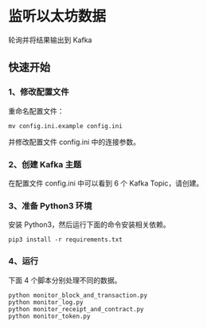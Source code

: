 # 监听以太坊数据

轮询并将结果输出到 Kafka

## 快速开始

### 1、修改配置文件

重命名配置文件：

```commandline
mv config.ini.example config.ini
```

并修改配置文件 config.ini 中的连接参数。

### 2、创建 Kafka 主题

在配置文件 config.ini 中可以看到 6 个 Kafka Topic，请创建。

### 3、准备 Python3 环境

安装 Python3，然后运行下面的命令安装相关依赖。

```commandline
pip3 install -r requirements.txt
```

### 4、运行

下面 4 个脚本分别处理不同的数据。

```commandline
python monitor_block_and_transaction.py
python monitor_log.py
python monitor_receipt_and_contract.py
python monitor_token.py
```